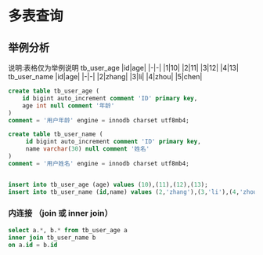 # 多表查询

## 举例分析
说明:表格仅为举例说明
tb_user_age
|id|age|
|-|-|
|1|10|
|2|11|
|3|12|
|4|13|
tb_user_name
|id|age|
|-|-|
|2|zhang|
|3|li|
|4|zhou|
|5|chen|

```sql
create table tb_user_age (
    id bigint auto_increment comment 'ID' primary key,
    age int null comment '年龄'
)
comment = '用户年龄' engine = innodb charset utf8mb4;

create table tb_user_name (
     id bigint auto_increment comment 'ID' primary key,
     name varchar(30) null comment '姓名'
)
comment = '用户姓名' engine = innodb charset utf8mb4;


insert into tb_user_age (age) values (10),(11),(12),(13);
insert into tb_user_name (id,name) values (2,'zhang'),(3,'li'),(4,'zhou'),(5,'chen');
```

### 内连接 （join 或 inner join）
```sql
select a.*, b.* from tb_user_age a 
inner join tb_user_name b 
on a.id = b.id
```
